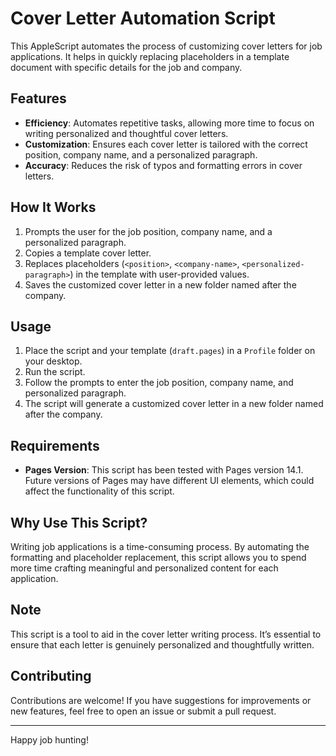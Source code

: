 # Cover Letter Automation Script

This AppleScript automates the process of customizing cover letters for job applications. It helps in quickly replacing placeholders in a template document with specific details for the job and company.

## Features

- **Efficiency**: Automates repetitive tasks, allowing more time to focus on writing personalized and thoughtful cover letters.
- **Customization**: Ensures each cover letter is tailored with the correct position, company name, and a personalized paragraph.
- **Accuracy**: Reduces the risk of typos and formatting errors in cover letters.

## How It Works

1. Prompts the user for the job position, company name, and a personalized paragraph.
2. Copies a template cover letter.
3. Replaces placeholders (`<position>`, `<company-name>`, `<personalized-paragraph>`) in the template with user-provided values.
4. Saves the customized cover letter in a new folder named after the company.

## Usage

1. Place the script and your template (`draft.pages`) in a `Profile` folder on your desktop.
2. Run the script.
3. Follow the prompts to enter the job position, company name, and personalized paragraph.
4. The script will generate a customized cover letter in a new folder named after the company.

## Requirements

- **Pages Version**: This script has been tested with Pages version 14.1. Future versions of Pages may have different UI elements, which could affect the functionality of this script.

## Why Use This Script?

Writing job applications is a time-consuming process. By automating the formatting and placeholder replacement, this script allows you to spend more time crafting meaningful and personalized content for each application.

## Note

This script is a tool to aid in the cover letter writing process. It’s essential to ensure that each letter is genuinely personalized and thoughtfully written.

## Contributing

Contributions are welcome! If you have suggestions for improvements or new features, feel free to open an issue or submit a pull request.

---

Happy job hunting!

